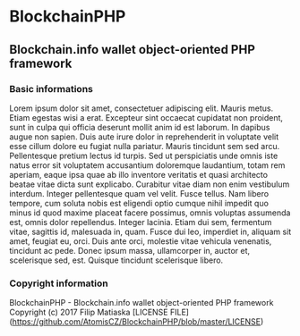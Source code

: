 # BlockchainPHP
## Blockchain.info wallet object-oriented PHP framework

### Basic informations

Lorem ipsum dolor sit amet, consectetuer adipiscing elit. Mauris metus. Etiam egestas wisi a erat. Excepteur sint occaecat cupidatat non proident, sunt in culpa qui officia deserunt mollit anim id est laborum. In dapibus augue non sapien. Duis aute irure dolor in reprehenderit in voluptate velit esse cillum dolore eu fugiat nulla pariatur. Mauris tincidunt sem sed arcu. Pellentesque pretium lectus id turpis. Sed ut perspiciatis unde omnis iste natus error sit voluptatem accusantium doloremque laudantium, totam rem aperiam, eaque ipsa quae ab illo inventore veritatis et quasi architecto beatae vitae dicta sunt explicabo. Curabitur vitae diam non enim vestibulum interdum. Integer pellentesque quam vel velit. Fusce tellus. Nam libero tempore, cum soluta nobis est eligendi optio cumque nihil impedit quo minus id quod maxime placeat facere possimus, omnis voluptas assumenda est, omnis dolor repellendus. Integer lacinia. Etiam dui sem, fermentum vitae, sagittis id, malesuada in, quam. Fusce dui leo, imperdiet in, aliquam sit amet, feugiat eu, orci. Duis ante orci, molestie vitae vehicula venenatis, tincidunt ac pede. Donec ipsum massa, ullamcorper in, auctor et, scelerisque sed, est. Quisque tincidunt scelerisque libero.

### Copyright information

BlockchainPHP - Blockchain.info wallet object-oriented PHP framework
Copyright (c) 2017 Filip Matiaska
[LICENSE FILE] (https://github.com/AtomisCZ/BlockchainPHP/blob/master/LICENSE)